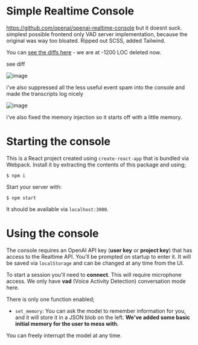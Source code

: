 # Simple Realtime Console

https://github.com/openai/openai-realtime-console but it doesnt suck. simplest possible frontend only VAD server implementation, because the original was way too bloated. Ripped out SCSS, added Tailwind. 

You can [see the diffs here](https://github.com/openai/openai-realtime-console/compare/main...swyxio:simple-realtime-console:main?expand=1) - we are at -1200 LOC deleted now.

see diff


![image](https://github.com/user-attachments/assets/695e0dae-0a14-4128-98b3-faf1b121e23c)


i've also suppressed all the less useful event spam into the console and made the transcripts log nicely

![image](https://github.com/user-attachments/assets/5d259f29-dee7-4e10-98b8-850248450e21)

i've also fixed the memory injection so it starts off with a little memory.


# Starting the console

This is a React project created using `create-react-app` that is bundled via Webpack.
Install it by extracting the contents of this package and using;

```shell
$ npm i
```

Start your server with:

```shell
$ npm start
```

It should be available via `localhost:3000`.


# Using the console

The console requires an OpenAI API key (**user key** or **project key**) that has access to the
Realtime API. You'll be prompted on startup to enter it. It will be saved via `localStorage` and can be
changed at any time from the UI.

To start a session you'll need to **connect**. This will require microphone access.
We only have **vad** (Voice Activity Detection) conversation mode here.

There is only one function enabled;

- `set_memory`: You can ask the model to remember information for you, and it will store it in
  a JSON blob on the left. **We've added some basic initial memory for the user to mess with.**

You can freely interrupt the model at any time.

